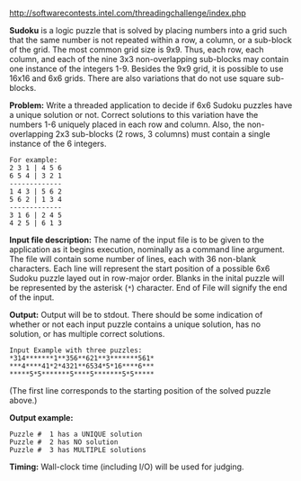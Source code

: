 http://softwarecontests.intel.com/threadingchallenge/index.php

**Sudoku** is a logic puzzle that is solved by placing numbers into a grid such that the same number is not repeated within a row, a column, or a sub-block of the grid.  The most common grid size is 9x9.  Thus, each row, each column, and each of the nine 3x3 non-overlapping sub-blocks may contain one instance of the integers 1-9.  Besides the 9x9 grid, it is possible to use 16x16 and 6x6 grids.  There are also variations that do not use square sub-blocks.

**Problem:** Write a threaded application to decide if 6x6 Sudoku puzzles have a unique solution or not.  Correct solutions to this variation have the numbers 1-6 uniquely placed in each row and column.  Also, the non-overlapping 2x3 sub-blocks (2 rows, 3 columns) must contain a single instance of the 6 integers.
```
For example:
2 3 1 | 4 5 6
6 5 4 | 3 2 1
-------------
1 4 3 | 5 6 2
5 6 2 | 1 3 4
-------------
3 1 6 | 2 4 5
4 2 5 | 6 1 3
```

**Input file description:** The name of the input file is to be given to the application as it begins execution, nominally as a command line argument.  The file will contain some number of lines, each with 36 non-blank characters.  Each line will represent the start position of a possible 6x6 Sudoku puzzle layed out in row-major order.  Blanks in the inital puzzle will be represented by the asterisk (`*`) character. End of File will signify the end of the input.

**Output:** Output will be to stdout.  There should be some indication of whether or not each input puzzle contains a unique solution, has no solution, or has multiple correct solutions.
```
Input Example with three puzzles:
*314*******1**356**621**3*******561*
***4****41*2*4321**6534*5*16****6***
*****5*5*******5****5*******5*5*****
```
(The first line corresponds to the starting position of the solved puzzle above.)

**Output example:**
```
Puzzle #  1 has a UNIQUE solution
Puzzle #  2 has NO solution
Puzzle #  3 has MULTIPLE solutions
```

**Timing:** Wall-clock time (including I/O) will be used for judging.